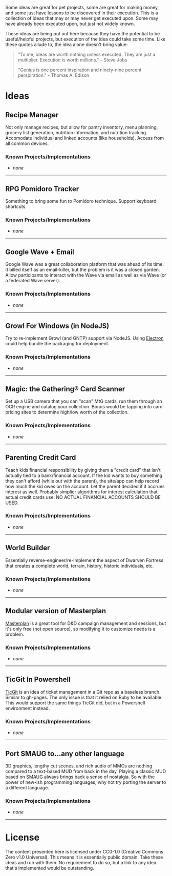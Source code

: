 Some ideas are great for pet projects, some are great for making money, and some just have lessons to be discovered in their execution. This is a collection of ideas that may or may never get executed upon. Some may have already been executed upon, but just not widely known.

These ideas are being put out here because they have the potential to be useful/helpful projects, but execution of the idea could take some time. Like these quotes allude to, the idea alone doesn't bring value:
> "To me, ideas are worth nothing unless executed. They are just a multiplier. Execution is worth millions." – Steve Jobs
>
> "Genius is one percent inspiration and ninety-nine percent perspiration." - Thomas A. Edison

# Ideas

## Recipe Manager

Not only manage recipes, but allow for pantry inventory, menu planning, grocery list generation, nutrition information, and nutrition tracking. Accomodate individual and linked accounts (like households). Access from all common devices.

### Known Projects/Implementations

* _none_

---

## RPG Pomidoro Tracker

Something to bring some fun to Pomidoro technique. Support keyboard shortcuts.

### Known Projects/Implementations

* _none_

---

## Google Wave + Email

Google Wave was a great collaboration platform that was ahead of its time. It billed itself as an email-killer, but the problem is it was a closed garden. Allow participants to interact with the Wave via email as well as via Wave (or a federated Wave server).

### Known Projects/Implementations

* _none_

---

## Growl For Windows (in NodeJS)

Try to re-implement Growl (and GNTP) support via NodeJS. Using [Electron](http://electron.atom.io/) could help bundle the packaging for deployment.

### Known Projects/Implementations

* _none_

---

## Magic: the Gathering® Card Scanner

Set up a USB camera that you can "scan" MtG cards, run them through an OCR engine and catalog your collection. Bonus would be tapping into card pricing sites to determine high/low worth of the collection.

### Known Projects/Implementations

* _none_

---

## Parenting Credit Card

Teach kids financial responsibility by giving them a "credit card" that isn't actually tied to a bank/financial account. If the kid wants to buy something they can't afford (while out with the parent), the site/app can help record how much the kid owes on the account. Let the parent decided if it accrues interest as well. Probably simplier algorithms for interest calculation that actual credit cards use. NO ACTUAL FINANCIAL ACCOUNTS SHOULD BE USED.

### Known Projects/Implementations

* _none_

---

## World Builder

Essentially reverse-engineer/re-implement the aspect of Dwarven Fortress that creates a complete world, terrain, history, historic individuals, etc.

### Known Projects/Implementations

* _none_

---

## Modular version of Masterplan

[Masterplan](http://www.habitualindolence.net/masterplan/) is a great tool for D&D campaign management and sessions, but it's only free (not open source), so modifying it to customize needs is a problem.

### Known Projects/Implementations

* _none_

---

## TicGit In Powershell

[TicGit](https://github.com/schacon/ticgit) is an idea of ticket management in a Git repo as a baseless branch. Similar to gh-pages. The only issue is that it relied on Ruby to be available. This would support the same things TicGit did, but in a Powershell environment instead.

### Known Projects/Implementations

* _none_

---

## Port SMAUG to...any other language

3D graphics, lengthy cut scenes, and rich audio of MMOs are nothing compared to a text-based MUD from back in the day. Playing a classic MUD based on [SMAUG](http://www.gammon.com.au/downloads/dlsmaug.htm) always brings back a sense of nostalgia. So with the power of new-ish programming languages, why not try porting the server to a different language.

### Known Projects/Implementations

* _none_

---

# License
The content presented here is licensed under CC0-1.0 (Creative Commons Zero v1.0 Universal). This means it is essentially public domain. Take these ideas and run with them. No requirement to do so, but a link to any idea that's implemented would be outstanding.
